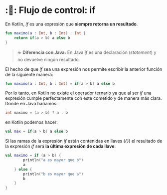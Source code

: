 # ::twisted_rightwards_arrows:: Flujo de control: if

En Kotlin, _if_ es una expresión que **siempre retorna un resultado**.

```kotlin
fun maximo(a : Int, b : Int) : Int {
    return if(a > b) a else b
}
```

>:coffee: **Diferencia con Java:** En Java _if_ es una declaración (_statement_) y no devuelve ningún resultado.

El hecho de que _if_ sea una expresión nos permite escribir la anterior función de la siguiente manera:

```kotlin
fun maximo(a : Int, b : Int) = if(a > b) a else b
```

Por lo tanto, en Kotlin no existe el [operador ternario](https://es.wikipedia.org/wiki/Operador_ternario#Java.2C_JSP) ya que al ser _if_ una expresión cumple perfectamente con este cometido y de manera más clara. Donde en Java haríamos:

```java
int maximo = (a > b) ? a : b
```

en Kotlin podemos hacer:

```kotlin
val max = if(a > b) a else b
```

Si las ramas de la expresión _if_ están contenidas en llaves (_{}_) el resultado de la expresión _if_ será **la última expresión de cada llave**:

```kotlin
val maximo = if (a > b) {
        println("a es mayor que b")
        a
    } else {
        println("b es mayor que a")
        b
    }
}
```



